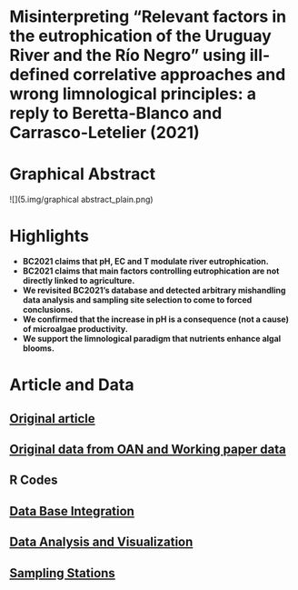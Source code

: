 
# Misinterpreting “Relevant factors in the eutrophication of the Uruguay River and the Río Negro” using ill-defined correlative approaches and wrong limnological principles: a reply to Beretta-Blanco and Carrasco-Letelier (2021)

# Graphical Abstract

![](5.img/graphical abstract_plain.png)


# Highlights

* __BC2021 claims that pH, EC and T modulate river eutrophication.__
* __BC2021 claims that main factors controlling eutrophication are not directly linked to agriculture.__
* __We revisited BC2021’s database and detected arbitrary mishandling data analysis and sampling site selection to come to forced conclusions.__
* __We confirmed that the increase in pH is a consequence (not a cause) of microalgae productivity.__
* __We support the limnological paradigm that nutrients enhance algal blooms.__

# Article and Data
## [Original article](https://www.sciencedirect.com/science/article/pii/S0048969720368303) 

## [Original data from OAN and Working paper data](https://github.com/NAlcan/Reply_BC2021/tree/master/2.Datos)

## R Codes

## [Data Base Integration](https://github.com/NAlcan/Reply_BC2021/blob/master/6.Interactive_code_files/Data_integration_md.md)

## [Data Analysis and Visualization](https://github.com/NAlcan/Reply_BC2021/blob/master/6.Interactive_code_files/Data_AnalysisVisualization.md)

## [Sampling Stations](https://github.com/NAlcan/Reply_BC2021/blob/master/6.Interactive_code_files/Sampling_Stations.md#table-a1-sampling-station)

